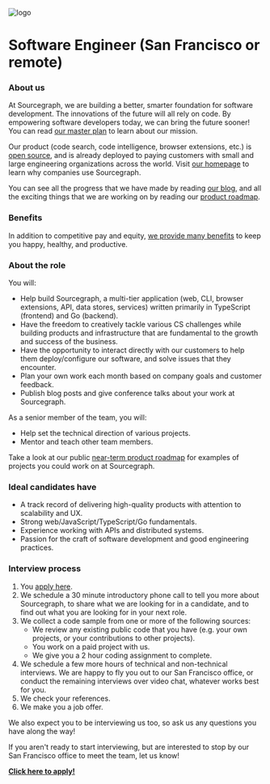 ![logo](https://sourcegraph.com/.assets/img/sourcegraph-light-head-logo.svg)

# Software Engineer (San Francisco or remote)

### About us

At Sourcegraph, we are building a better, smarter foundation for software development. The innovations of the future will all rely on code. By empowering software developers today, we can bring the future sooner! You can read [our master plan](https://sourcegraph.com/plan) to learn about our mission.

Our product (code search, code intelligence, browser extensions, etc.) is [open source](https://about.sourcegraph.com/blog/sourcegraph-is-now-open-source), and is already deployed to paying customers with small and large engineering organizations across the world. Visit [our homepage](https://sourcegraph.com/start) to learn why companies use Sourcegraph.

You can see all the progress that we have made by reading [our blog](https://about.sourcegraph.com/blog/), and all the exciting things that we are working on by reading our [product roadmap](https://docs.sourcegraph.com/dev/roadmap).

### Benefits

In addition to competitive pay and equity, [we provide many benefits](https://github.com/sourcegraph/careers#benefits) to keep you happy, healthy, and productive.

### About the role

You will:

- Help build Sourcegraph, a multi-tier application (web, CLI, browser extensions, API, data stores, services) written primarily in TypeScript (frontend) and Go (backend).
- Have the freedom to creatively tackle various CS challenges while building products and infrastructure that are fundamental to the growth and success of the business.
- Have the opportunity to interact directly with our customers to help them deploy/configure our software, and solve issues that they encounter.
- Plan your own work each month based on company goals and customer feedback.
- Publish blog posts and give conference talks about your work at Sourcegraph.

As a senior member of the team, you will:

- Help set the technical direction of various projects.
- Mentor and teach other team members.

Take a look at our public [near-term product roadmap](https://docs.sourcegraph.com/dev/roadmap) for examples of projects you could work on at Sourcegraph.

### Ideal candidates have

- A track record of delivering high-quality products with attention to scalability and UX.
- Strong web/JavaScript/TypeScript/Go fundamentals.
- Experience working with APIs and distributed systems.
- Passion for the craft of software development and good engineering practices.

### Interview process

1.  You [apply here](https://hire.withgoogle.com/public/jobs/sourcegraphcom/view/P_AAAAAADAAADP_pY7jAAAXU).
2.  We schedule a 30 minute introductory phone call to tell you more about Sourcegraph, to share what we are looking for in a candidate, and to find out what you are looking for in your next role.
3.  We collect a code sample from one or more of the following sources:
    - We review any existing public code that you have (e.g. your own projects, or your contributions to other projects).
    - You work on a paid project with us.
    - We give you a 2 hour coding assignment to complete.
4.  We schedule a few more hours of technical and non-technical interviews. We are happy to fly you out to our San Francisco office, or conduct the remaining interviews over video chat, whatever works best for you.
5.  We check your references.
6.  We make you a job offer.

We also expect you to be interviewing us too, so ask us any questions you have along the way!

If you aren't ready to start interviewing, but are interested to stop by our San Francisco office to meet the team, let us know!

**[Click here to apply!](https://hire.withgoogle.com/public/jobs/sourcegraphcom/view/P_AAAAAADAAADP_pY7jAAAXU)**
